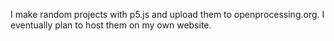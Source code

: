 I make random projects with p5.js and upload them to openprocessing.org. I eventually plan to host them on my own website.
